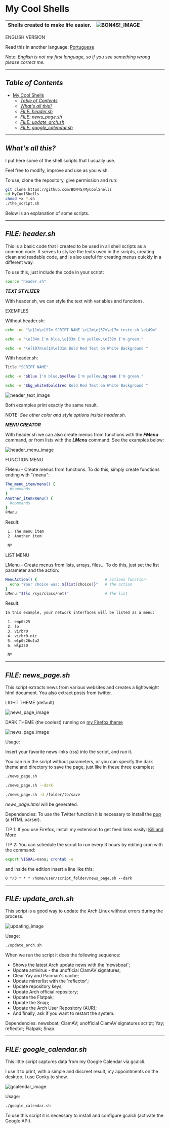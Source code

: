 # My Cool Shells

| Shells created to make life easier. | ![BON4S!_IMAGE](screenshots/screenshot-BON4S.gif) |
|-|-|

ENGLISH VERSION

Read this in another language: [Portuguese](readme.pt-BR.md)

Note: *English is not my first language, so if you see something wrong please correct me.*

--------

## *Table of Contents*

- [My Cool Shells](#my-cool-shells)
  - [*Table of Contents*](#table-of-contents)
  - [*What's all this?*](#whats-all-this)
  - [*FILE: header.sh*](#file-headersh)
  - [*FILE: news_page.sh*](#file-news_pagesh)
  - [*FILE: update_arch.sh*](#file-update_archsh)
  - [*FILE: google_calendar.sh*](#file-google_calendarsh)

--------

## *What's all this?*

I put here some of the shell scripts that I usually use.

Feel free to modify, improve and use as you wish.

To use, clone the repository, give permission and run:

```bash
git clone https://github.com/BON4S/MyCoolShells
cd MyCoolShells
chmod +x *.sh
./the_script.sh
```

Below is an explanation of some scripts.

--------

## *FILE: header.sh*

This is a basic code that I created to be used in all shell scripts as a common code. It serves to stylize the texts used in the scripts, creating clean and readable code, and is also useful for creating menus quickly in a different way.

To use this, just include the code in your script:

```bash
source "header.sh"
```

***TEXT STYLIZER***

With header.sh, we can style the text with variables and functions.

EXEMPLES

Without header.sh:

```bash
echo -ne "\e[1m\e[97m SCRIPT NAME \e[2m\e[37m\e[7m teste.sh \e[49m"

echo -e "\e[34m I'm blue,\e[33m I'm yellow,\e[32m I'm green."

echo -e "\e[107m\e[1m\e[31m Bold Red Text on White Background "
```

With header.sh:

```bash
Title "SCRIPT NAME"

echo -e "$blue I'm blue,$yellow I'm yellow,$green I'm green."

echo -e "$bg_white$bold$red Bold Red Text on White Background "
```

![header_text_image](screenshots/screenshot-text.png)

Both examples print exactly the same result.

NOTE: *See other color and style options inside header.sh.*

***MENU CREATOR***

With header.sh we can also create menus from functions with the ***FMenu*** command, or from lists with the ***LMenu*** command. See the examples below:

![header_menu_image](screenshots/screenshot-menu.gif)

FUNCTION MENU

FMenu - Create menus from functions. To do this, simply create functions ending with "/menu":

```bash
The_menu_item/menu() {
  #commands
}
Another_item/menu() {
  #commands
}
FMenu
```

Result:

```txt
 1. The menu item
 2. Another item

 Nº
```

LIST MENU

LMenu - Create menus from lists, arrays, files... To do this, just set the list parameter and the action:

```bash
MenuAction() {                              # actions function
  echo "Your choice was: ${list[choice]}"   # the action
}
LMenu "$(ls /sys/class/net)"                # the list
```

Result:

```txt
In this example, your network interfaces will be listed as a menu:

 1. enp0s25
 2. lo
 3. virbr0
 4. virbr0-nic
 5. wlp0s26u1u2
 6. wlp3s0

 Nº
```

--------

## *FILE: news_page.sh*

This script extracts news from various websites and creates a lightweight html document. You also extract posts from twitter.

LIGHT THEME (default)

![news_page_image](screenshots/screenshot-news-light.png)

DARK THEME (the coolest) running on [my Firefox theme](https://addons.mozilla.org/en-US/firefox/addon/focus-and-darkness/)

![news_page_image](screenshots/screenshot-news-dark.gif)

Usage:

Insert your favorite news links (rss) into the script, and run it.

You can run the script without parameters, or you can specify the dark theme and directory to save the page, just like in these three examples:

```bash
./news_page.sh

./news_page.sh --dark

./news_page.sh -d /folder/to/save
```

*news_page.html* will be generated.

Dependencies: To use the Twitter function it is necessary to install the [pup](https://github.com/ericchiang/pup) (a HTML parser).

TIP 1: If you use Firefox, install my extension to get feed links easily: [Kill and More](https://github.com/BON4S/KillAndMore)

TIP 2: You can schedule the script to run every 3 hours by editing cron with the command:

```bash
export VISUAL=nano; crontab -e
```

and inside the edition insert a line like this:

```txt
0 */3 * * * /home/user/script_folder/news_page.sh --dark
```

--------

## *FILE: update_arch.sh*

This script is a good way to update the Arch Linux without errors during the process.

![updating_image](screenshots/screenshot-updating.gif)

Usage:

```bash
./update_arch.sh
```

When we run the script it does the following sequence:

- Shows the latest Arch update news with the 'newsboat';
- Update antivirus - the unofficial ClamAV signatures;
- Clear Yay and Pacman's cache;
- Update mirrorlist with the 'reflector';
- Update repository keys;
- Update Arch official repository;
- Update the Flatpak;
- Update the Snap;
- Update the Arch User Repository (AUR);
- And finally, ask if you want to restart the system.

Dependencies: newsboat; ClamAV; unofficial ClamAV signatures script; Yay; reflector; Flatpak; Snap.

--------

## *FILE: google_calendar.sh*

This little script captures data from my Google Calendar via gcalcli.

I use it to print, with a simple and discreet result, my appointments on the desktop. I use Conky to show.

![gcalendar_image](screenshots/screenshot-calendar.png)

Usage:

```bash
./google_calendar.sh
```

To use this script it is necessary to install and configure gcalcli (activate the Google API).

